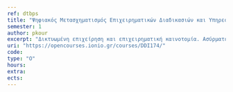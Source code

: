 ```yaml
---
ref: dtbps
title: "Ψηφιακός Μετασχηματισμός Επιχειρηματικών Διαδικασιών και Υπηρεσιών"
semester: 1
author: pkour
excerpt: "Δικτυωμένη επιχείρηση και επιχειρηματική καινοτομία. Ασύρματες και Κινητές Τεχνολογίες και αναδιοργάνωση επιχειρηματικών διαδικασιών. Ηλεκτρονικό Επιχειρείν και Ηλεκτρονική Διακυβέρνηση. Internet of Things & Ubiquitous Commerce. Μοντέλα ανάπτυξης καινοτόμων ψηφιακών εφαρμογών σε τεχνολογίες αιχμής (π.χ. fintechs, blockchain, κ.ο.κ.). Καινοτόμες μορφές ψηφιακού marketing. Μοντέλα αποδοχής ψηφιακών υπηρεσιών."
uri: "https://opencourses.ionio.gr/courses/DDI174/"
code:
type: "O"
hours: 
extra:
ects:
---
```

